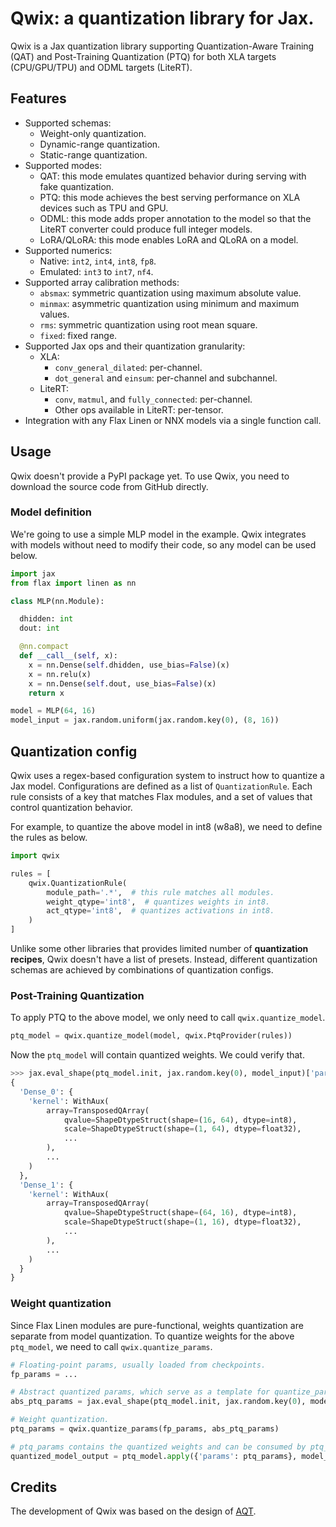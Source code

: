 # Qwix: a quantization library for Jax.

Qwix is a Jax quantization library supporting Quantization-Aware Training (QAT)
and Post-Training Quantization (PTQ) for both XLA targets (CPU/GPU/TPU) and ODML
targets (LiteRT).

## Features

*   Supported schemas:
    * Weight-only quantization.
    * Dynamic-range quantization.
    * Static-range quantization.
*   Supported modes:
    *   QAT: this mode emulates quantized behavior during serving with fake
        quantization.
    *   PTQ: this mode achieves the best serving performance on XLA devices such
        as TPU and GPU.
    *   ODML: this mode adds proper annotation to the model so that the LiteRT
        converter could produce full integer models.
    *   LoRA/QLoRA: this mode enables LoRA and QLoRA on a model.
*   Supported numerics:
    *   Native: `int2`, `int4`, `int8`, `fp8`.
    *   Emulated: `int3` to `int7`, `nf4`.
*   Supported array calibration methods:
    *   `absmax`: symmetric quantization using maximum absolute value.
    *   `minmax`: asymmetric quantization using minimum and maximum values.
    *   `rms`: symmetric quantization using root mean square.
    *   `fixed`: fixed range.
*   Supported Jax ops and their quantization granularity:
    *   XLA:
        *   `conv_general_dilated`: per-channel.
        *   `dot_general` and `einsum`: per-channel and subchannel.
    *   LiteRT:
        *   `conv`, `matmul`, and `fully_connected`: per-channel.
        *   Other ops available in LiteRT: per-tensor.
*   Integration with any Flax Linen or NNX models via a single function call.

## Usage

Qwix doesn't provide a PyPI package yet. To use Qwix, you need to download
the source code from GitHub directly.

### Model definition

We're going to use a simple MLP model in the example. Qwix integrates with
models without need to modify their code, so any model can be used below.

```py
import jax
from flax import linen as nn

class MLP(nn.Module):

  dhidden: int
  dout: int

  @nn.compact
  def __call__(self, x):
    x = nn.Dense(self.dhidden, use_bias=False)(x)
    x = nn.relu(x)
    x = nn.Dense(self.dout, use_bias=False)(x)
    return x

model = MLP(64, 16)
model_input = jax.random.uniform(jax.random.key(0), (8, 16))
```

## Quantization config

Qwix uses a regex-based configuration system to instruct how to quantize a Jax
model. Configurations are defined as a list of `QuantizationRule`. Each rule
consists of a key that matches Flax modules, and a set of values that control
quantization behavior.

For example, to quantize the above model in int8 (w8a8), we need to define the
rules as below.

```py
import qwix

rules = [
    qwix.QuantizationRule(
        module_path='.*',  # this rule matches all modules.
        weight_qtype='int8',  # quantizes weights in int8.
        act_qtype='int8',  # quantizes activations in int8.
    )
]
```

Unlike some other libraries that provides limited number of **quantization
recipes**, Qwix doesn't have a list of presets. Instead, different quantization
schemas are achieved by combinations of quantization configs.

### Post-Training Quantization

To apply PTQ to the above model, we only need to call `qwix.quantize_model`.

```py
ptq_model = qwix.quantize_model(model, qwix.PtqProvider(rules))
```

Now the `ptq_model` will contain quantized weights. We could verify that.

```py
>>> jax.eval_shape(ptq_model.init, jax.random.key(0), model_input)['params']
{
  'Dense_0': {
    'kernel': WithAux(
        array=TransposedQArray(
            qvalue=ShapeDtypeStruct(shape=(16, 64), dtype=int8),
            scale=ShapeDtypeStruct(shape=(1, 64), dtype=float32),
            ...
        ),
        ...
    )
  },
  'Dense_1': {
    'kernel': WithAux(
        array=TransposedQArray(
            qvalue=ShapeDtypeStruct(shape=(64, 16), dtype=int8),
            scale=ShapeDtypeStruct(shape=(1, 16), dtype=float32),
            ...
        ),
        ...
    )
  }
}
```

### Weight quantization

Since Flax Linen modules are pure-functional, weights quantization are separate
from model quantization. To quantize weights for the above `ptq_model`, we
need to call `qwix.quantize_params`.

```py
# Floating-point params, usually loaded from checkpoints.
fp_params = ...

# Abstract quantized params, which serve as a template for quantize_params.
abs_ptq_params = jax.eval_shape(ptq_model.init, jax.random.key(0), model_input)['params']

# Weight quantization.
ptq_params = qwix.quantize_params(fp_params, abs_ptq_params)

# ptq_params contains the quantized weights and can be consumed by ptq_model.
quantized_model_output = ptq_model.apply({'params': ptq_params}, model_input)
```

## Credits

The development of Qwix was based on the design of
[AQT](http://github.com/google/aqt).

